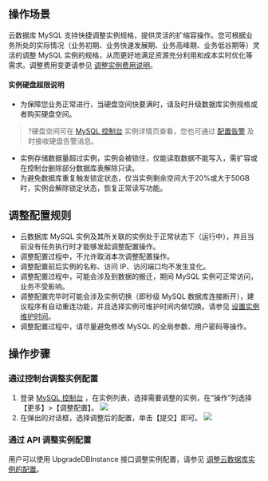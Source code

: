 
## 操作场景
云数据库 MySQL 支持快捷调整实例规格，提供灵活的扩缩容操作。您可根据业务所处的实际情况（业务初期、业务快速发展期、业务高峰期、业务低谷期等）灵活的调整 MySQL 实例的规格，从而更好地满足资源充分利用和成本实时优化等需求。调整费用变更请参见 [调整实例费用说明](https://intl.cloud.tencent.com/document/product/236/32345)。

#### 实例硬盘超限说明
- 为保障您业务正常进行，当硬盘空间快要满时，请及时升级数据库实例规格或者购买硬盘空间。
>?硬盘空间可在 [MySQL 控制台](https://console.cloud.tencent.com/cdb) 实例详情页查看，您也可通过 [配置告警](https://intl.cloud.tencent.com/document/product/236/8457) 及时接收硬盘告警消息。
- 实例存储数据量超过实例，实例会被锁住，仅能读取数据不能写入，需扩容或在控制台删除部分数据库表解除只读。
- 为避免数据库重复触发锁定状态，仅当实例剩余空间大于20%或大于50GB时，实例会解除锁定状态，恢复正常读写功能。

<span id="guize"></span>
## 调整配置规则
- 云数据库 MySQL 实例及其所关联的实例处于正常状态下（运行中），并且当前没有任务执行时才能够发起调整配置操作。
- 调整配置过程中，不允许取消本次调整配置操作。
- 调整配置前后实例的名称、访问 IP、访问端口均不发生变化。
- 调整配置过程中，可能会涉及到数据的搬迁，期间 MySQL 实例可正常访问，业务不受影响。
- 调整配置完毕时可能会涉及实例切换（即秒级 MySQL 数据库连接断开），建议程序有自动重连功能，并且选择实例可维护时间内做切换。请参见 [设置实例维护时间](https://intl.cloud.tencent.com/document/product/236/10929)。
- 调整配置过程中，请尽量避免修改 MySQL 的全局参数、用户密码等操作。

## 操作步骤
### 通过控制台调整实例配置
1. 登录 [MySQL 控制台](https://console.cloud.tencent.com/cdb) ，在实例列表，选择需要调整的实例，在“操作”列选择【更多】>【调整配置】。
![](https://main.qcloudimg.com/raw/bddf4d9354753da23a0730fb91e01227.png)
2. 在弹出的对话框，选择调整后的配置，单击【提交】即可。
![](https://main.qcloudimg.com/raw/fd7b5ead8e0aaeaa89248dcf12f58c02.png)

### 通过 API 调整实例配置
用户可以使用 UpgradeDBInstance 接口调整实例配置，请参见 [调整云数据库实例的配置](https://intl.cloud.tencent.com/document/product/236/15876)。


